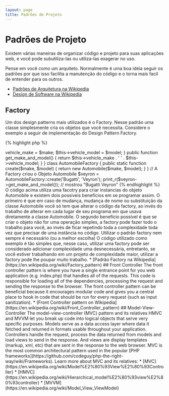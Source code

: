 ```yaml
---
layout: page
title: Padrões de Projeto 
---
```


# Padrões de Projeto 

Existem várias maneiras de organizar código e projeto para suas aplicações web, e você pode subutiliza-las ou utiliza-las exagerar no uso.

Pense em você como um arquiteto. Normalmente é uma boa idéia seguir os padrões por que isso facilita a manutenção do código e o torna mais facil de entender para os outros.
 
* [Padrões de Arquitetura na Wikipedia](https://en.wikipedia.org/wiki/Architectural_pattern)
* [Design de Software na Wikipedia](https://en.wikipedia.org/wiki/Software_design_pattern)

## Factory

Um dos design patterns mais utilizados é o Factory. Nesse padrão uma classe simplesmente cria os objetos que você necessita. Considere o exemplo a seguir de implementação do Design Pattern Factory.

{% highlight php %}
<?php
class Automobile
{
    private $vehicle_make;
    private $vehicle_model;

    public function __construct($make, $model)
    {
        $this->vehicle_make = $make;
        $this->vehicle_model = $model;
    }

    public function get_make_and_model()
    {
        return $this->vehicle_make . ' ' . $this->vehicle_model;
    }
}

class AutomobileFactory
{
    public static function create($make, $model)
    {
        return new Automobile($make, $model);
    }
}

// A Factory criou o Objeto Automobile
$veyron = AutomobileFactory::create('Bugatti', 'Veyron');

print_r($veyron->get_make_and_model()); // mostrou "Bugatti Veyron"
{% endhighlight %}

O código acima utiliza uma facotry para criar instancias do objeto Automobile e existem dois possiveis benefícios em se programar assim.
O primeiro é que em caso de mudança, mudança de nome ou substituição da classe Automobile você só tem que alterar o código da factory, ao invés do trabalho de alterar em cada lugar de seu programa em que usava diretamente a classe Automobile.
O segundo benefício possível é que se criar o objeto não for uma operação simples, a factory pode fazer todo o trabalho para você, ao invés de ficar repetindo toda a complexidade toda vez que precisar de uma instância no código. 

Utilizar o padrão factory nem sempre é necessário (ou a melhor escolha) O código utilizado como exemplo é tão simples que, nesse caso, utilizar uma factory pode ser considerado adicionar complexidade uma desnecessária, entretanto, se você estiver trabalhando em um projeto de complexidade maior, utilizar a factory pode lhe poupar muito trabalho.


* [Padrão Factory na Wikipedia](https://en.wikipedia.org/wiki/Factory_pattern)

## Front Controller

The front controller pattern is where you have a single entrance point for you web application (e.g. index.php) that
handles all of the requests. This code is responsible for loading all of the dependencies, processing the request and
sending the response to the browser. The front controller pattern can be beneficial because it encourages modular code
and gives you a central place to hook in code that should be run for every request (such as input sanitization).

* [Front Controller pattern on Wikipedia](https://en.wikipedia.org/wiki/Front_Controller_pattern)

## Model-View-Controller

The model-view-controller (MVC) pattern and its relatives HMVC and MVVM let you break up code into logical objects that
serve very specific purposes. Models serve as a data access layer where data it fetched and returned in formats usable
throughout your application. Controllers handle the request, process the data returned from models and load views to
send in the response. And views are display templates (markup, xml, etc) that are sent in the response to the web
browser.

MVC is the most common architectural pattern used in the popular [PHP frameworks](https://github.com/codeguy/php-the-right-way/wiki/Frameworks).

Learn more about MVC and its relatives:

* [MVC](https://en.wikipedia.org/wiki/Model%E2%80%93View%E2%80%93Controller)
* [HMVC](https://en.wikipedia.org/wiki/Hierarchical_model%E2%80%93view%E2%80%93controller)
* [MVVM](https://en.wikipedia.org/wiki/Model_View_ViewModel)
